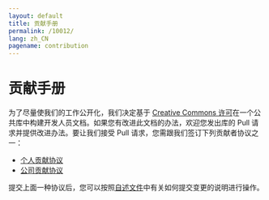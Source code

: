 ```yaml
---
layout: default
title: 贡献手册
permalink: /10012/
lang: zh_CN
pagename: contribution
---
```


# 贡献手册

为了尽量使我们的工作公开化，我们决定基于 [Creative Commons 许可](https://github.com/shotgunsoftware/developer-beta/blob/master/LICENSE.md)在一个公共库中构建开发人员文档。如果您有改进此文档的办法，欢迎您发出库的 Pull 请求并提供改进办法。要让我们接受 Pull 请求，您需跟我们签订下列贡献者协议之一：

- [个人贡献协议](../all_langs/contribution/ind_contrib_agmt_for_shotgun_developer_documentation.pdf)
- [公司贡献协议](../all_langs/contribution/corp_contrib_agmt_for_shotgun_developer_documentation.pdf)

提交上面一种协议后，您可以按照[自述文件](https://github.com/shotgunsoftware/developer-beta/#Making-a-change-to-the-documentation)中有关如何提交变更的说明进行操作。
